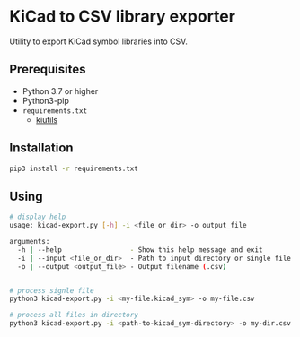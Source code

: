 # KiCad to CSV library exporter

Utility to export KiCad symbol libraries into CSV.


## Prerequisites

- Python 3.7 or higher
- Python3-pip
- `requirements.txt`
  - [kiutils](https://github.com/mvnmgrx/kiutils)


## Installation

```sh
pip3 install -r requirements.txt
```


## Using

```sh
# display help
usage: kicad-export.py [-h] -i <file_or_dir> -o output_file

arguments:
  -h | --help                 - Show this help message and exit
  -i | --input <file_or_dir>  - Path to input directory or single file (.kicad_sym)
  -o | --output <output_file> - Output filename (.csv)


# process signle file
python3 kicad-export.py -i <my-file.kicad_sym> -o my-file.csv

# process all files in directory
python3 kicad-export.py -i <path-to-kicad_sym-directory> -o my-dir.csv
```
